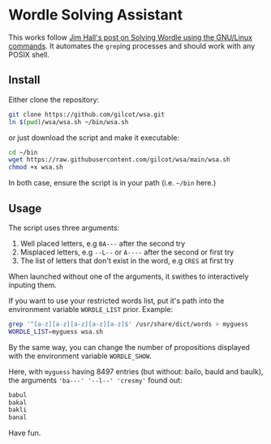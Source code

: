 # Wordle Solving Assistant

This works follow [Jim Hall's post on Solving Wordle using the GNU/Linux
commands](https://opensource.com/article/22/1/word-game-linux-command-line).
It automates the `grep`ing processes and should work with any POSIX shell.

## Install

Either clone the repository:
```sh
git clone https://github.com/gilcot/wsa.git
ln $(pwd)/wsa/wsa.sh ~/bin/wsa.sh
```
or just download the script and make it executable:
```sh
cd ~/bin
wget https://raw.githubusercontent.com/gilcot/wsa/main/wsa.sh
chmod +x wsa.sh
```
In both case, ensure the script is in your path (i.e. `~/bin` here.)

## Usage

The script uses three arguments:

  1. Well placed letters, e.g `BA---` after the second try
  2. Misplaced letters, e.g `--L--` or `A----` after the second or first try
  3. The list of letters that don't exist in the word, e.g `CRES` at first try

When launched without one of the arguments, it swithes to interactively
inputing them.

If you want to use your restricted words list, put it's path into the
environment variable `WORDLE_LIST` prior. Example:
```sh
grep '^[a-z][a-z][a-z][a-z][a-z]$' /usr/share/dict/words > myguess
WORDLE_LIST=myguess wsa.sh
```
By the same way, you can change the number of propositions displayed with
the environment variable `WORDLE_SHOW`.

Here, with `myguess` having 8497 entries (but without: bailo, bauld and
baulk), the arguments `'ba---' '--l--' 'cresmy'` found out:
```txt
babul
bakal
bakli
banal
```
Have fun.
